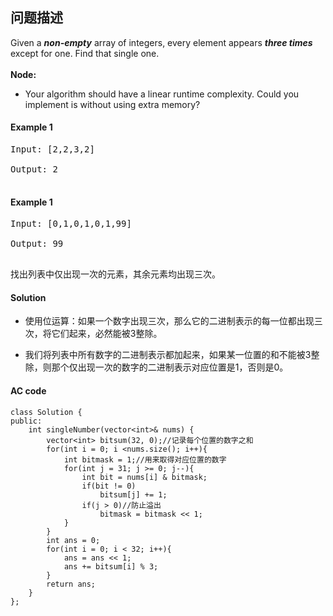 ## 问题描述


Given a ***non-empty*** array of integers, every element appears ***three times*** except for one. Find that single one.</br>
<br>
__Node:__<br>

* Your algorithm should have a linear runtime complexity. Could you implement is without using extra memory?

#### Example 1
<pre>
Input: [2,2,3,2]<br> 
Output: 2</br>
</pre>
#### Example 1
<pre>
Input: [0,1,0,1,0,1,99]<br> 
Output: 99</br>
</pre>

找出列表中仅出现一次的元素，其余元素均出现三次。


#### Solution

* 使用位运算：如果一个数字出现三次，那么它的二进制表示的每一位都出现三次，将它们起来，必然能被3整除。

* 我们将列表中所有数字的二进制表示都加起来，如果某一位置的和不能被3整除，则那个仅出现一次的数字的二进制表示对应位置是1，否则是0。
#### AC code

```
class Solution {
public:
    int singleNumber(vector<int>& nums) {
        vector<int> bitsum(32, 0);//记录每个位置的数字之和
        for(int i = 0; i <nums.size(); i++){
            int bitmask = 1;//用来取得对应位置的数字
            for(int j = 31; j >= 0; j--){
                int bit = nums[i] & bitmask;
                if(bit != 0)
                    bitsum[j] += 1;
                if(j > 0)//防止溢出
                    bitmask = bitmask << 1;
            }
        }
        int ans = 0;
        for(int i = 0; i < 32; i++){
            ans = ans << 1;
            ans += bitsum[i] % 3;
        }
        return ans;
    }
};

```
